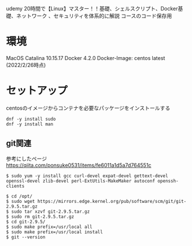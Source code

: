 udemy 20時間で【Linux】マスター！！基礎、シェルスクリプト、Docker基礎、ネットワーク 、セキュリティを体系的に解説 コースのコード保存用

# 環境

MacOS Catalina 10.15.17
Docker 4.2.0
Docker-Image: centos latest (2022/2/26時点)

# セットアップ

centosのイメージからコンテナを必要なパッケージをインストールする

```
dnf -y install sudo
dnf -y install man
```

## git関連

参考にしたページ
https://qiita.com/ponsuke0531/items/fe6011a1d5a7d764551c

```
$ sudo yum -y install gcc curl-devel expat-devel gettext-devel openssl-devel zlib-devel perl-ExtUtils-MakeMaker autoconf openssh-clients
```

```
$ cd /opt/
$ sudo wget https://mirrors.edge.kernel.org/pub/software/scm/git/git-2.9.5.tar.gz
$ sudo tar xzvf git-2.9.5.tar.gz
$ sudo rm git-2.9.5.tar.gz
$ cd git-2.9.5/
$ sudo make prefix=/usr/local all
$ sudo make prefix=/usr/local install
$ git --version
```
